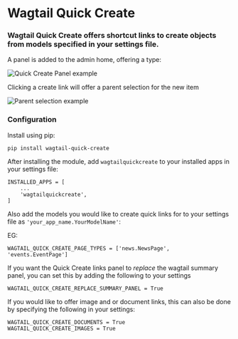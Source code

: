 # Wagtail Quick Create

### Wagtail Quick Create offers shortcut links to create objects from models specified in your settings file.

A panel is added to the admin home, offering a type:

![Quick Create Panel example](https://i.imgur.com/ssDighV.png)

Clicking a create link will offer a parent selection for the new item

![Parent selection example](https://i.imgur.com/6w5w6zD.png)

### Configuration

Install using pip:

```[bash]
pip install wagtail-quick-create
```

After installing the module, add `wagtailquickcreate` to your installed apps in your settings file:

```[python]
INSTALLED_APPS = [
    ...
    'wagtailquickcreate',
]
```

Also add the models you would like to create quick links for to your settings file as `'your_app_name.YourModelName'`:

EG:
```
WAGTAIL_QUICK_CREATE_PAGE_TYPES = ['news.NewsPage', 'events.EventPage']
```

If you want the Quick Create links panel to _replace_ the wagtail summary panel, you can set this by adding the following to your settings

```
WAGTAIL_QUICK_CREATE_REPLACE_SUMMARY_PANEL = True
```

If you would like to offer image and or document links, this can also be done by specifying the following in your settings:

```
WAGTAIL_QUICK_CREATE_DOCUMENTS = True
WAGTAIL_QUICK_CREATE_IMAGES = True
```

